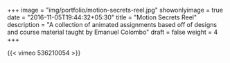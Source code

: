 +++
image = "img/portfolio/motion-secrets-reel.jpg"
showonlyimage = true
date = "2016-11-05T19:44:32+05:30"
title = "Motion Secrets Reel"
description = "A collection of animated assignments based off of designs and course material taught by Emanuel Colombo"
draft = false
weight = 4
+++

{{< vimeo 536210054 >}}
